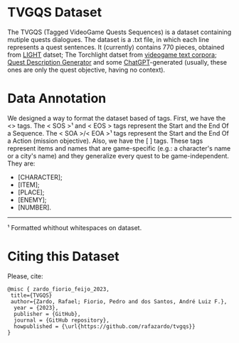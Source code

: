 # TVGQS Dataset
 
The TVGQS (Tagged VideoGame Quests Sequences) is a dataset containing mutiple quests dialogues. The dataset is a .txt file, in which each line represents a quest sentences. It (currently) contains 770 pieces, obtained from [LIGHT](https://paperswithcode.com/dataset/light-quests) datset; The Torchlight datset from [videogame text corpora](https://github.com/hmi-utwente/video-game-text-corpora); [Quest Description Generator](https://www.fantasynamegenerators.com/quest-descriptions.php) and some [ChatGPT](https://chat.openai.com/)-generated (usually, these ones are only the quest objective, having no context).

# Data Annotation

We designed a way to format the dataset based of tags. First, we have the <> tags. The < SOS >¹ and < EOS > tags represent the Start and the End Of a Sequence. The < SOA >/< EOA >¹ tags represent the Start and the End Of a Action (mission objective). Also, we have the [ ] tags. These tags represent items and names that are game-specific (e.g.: a character's name or a city's name) and they generalize every quest to be game-independent. They are:
* [CHARACTER];
* [ITEM];
* [PLACE];
* [ENEMY];
* [NUMBER].

--- 
¹ Formatted whithout whitespaces on dataset.

# Citing this Dataset

Please, cite:

```
@misc { zardo_fiorio_feijo_2023,
 title={TVGQS}
 author={Zardo, Rafael; Fiorio, Pedro and dos Santos, André Luiz F.},
  year = {2023},
  publisher = {GitHub},
  journal = {GitHub repository},
  howpublished = {\url{https://github.com/rafazardo/tvgqs}}
}
```
